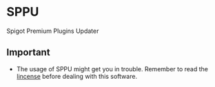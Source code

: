 # SPPU
Spigot Premium Plugins Updater
## Important
 - The usage of SPPU might get you in trouble. Remember to read the [lincense](LICENSE.md) before dealing with this software.
